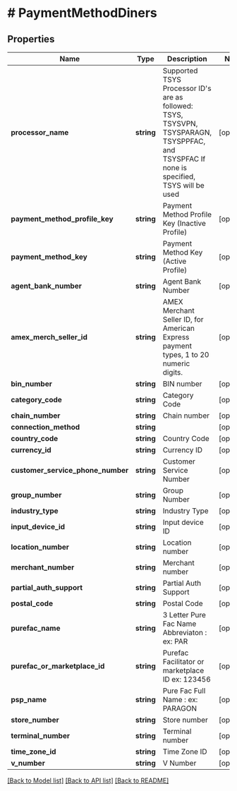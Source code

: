 # # PaymentMethodDiners

## Properties

Name | Type | Description | Notes
------------ | ------------- | ------------- | -------------
**processor_name** | **string** | Supported TSYS Processor ID&#39;s are as followed:  TSYS, TSYSVPN, TSYSPARAGN, TSYSPPFAC, and TSYSPFAC  If none is specified, TSYS will be used | [optional]
**payment_method_profile_key** | **string** | Payment Method Profile Key (Inactive Profile) | [optional]
**payment_method_key** | **string** | Payment Method Key (Active Profile) | [optional]
**agent_bank_number** | **string** | Agent Bank Number | [optional]
**amex_merch_seller_id** | **string** | AMEX Merchant Seller ID, for American Express payment types, 1 to 20 numeric digits. | [optional]
**bin_number** | **string** | BIN number | [optional]
**category_code** | **string** | Category Code | [optional]
**chain_number** | **string** | Chain number | [optional]
**connection_method** | **string** |  | [optional]
**country_code** | **string** | Country Code | [optional]
**currency_id** | **string** | Currency ID | [optional]
**customer_service_phone_number** | **string** | Customer Service Number | [optional]
**group_number** | **string** | Group Number | [optional]
**industry_type** | **string** | Industry Type | [optional]
**input_device_id** | **string** | Input device ID | [optional]
**location_number** | **string** | Location number | [optional]
**merchant_number** | **string** | Merchant number | [optional]
**partial_auth_support** | **string** | Partial Auth Support | [optional]
**postal_code** | **string** | Postal Code | [optional]
**purefac_name** | **string** | 3 Letter Pure Fac Name Abbreviaton : ex: PAR | [optional]
**purefac_or_marketplace_id** | **string** | Purefac Facilitator or marketplace ID ex: 123456 | [optional]
**psp_name** | **string** | Pure Fac Full Name : ex: PARAGON | [optional]
**store_number** | **string** | Store number | [optional]
**terminal_number** | **string** | Terminal number | [optional]
**time_zone_id** | **string** | Time Zone ID | [optional]
**v_number** | **string** | V Number | [optional]

[[Back to Model list]](../../README.md#models) [[Back to API list]](../../README.md#endpoints) [[Back to README]](../../README.md)
